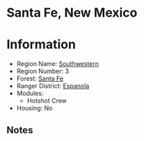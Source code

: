 
Santa Fe, New Mexico
====================
  
# Information  
* Region Name: [Southwestern]()  
* Region Number: 3  
* Forest: [Santa Fe](https://www.fs.usda.gov/santafe/)  
* Ranger District: [Espanola]()  
* Modules:  
  - Hotshot Crew  
* Housing: No  
  
## Notes

